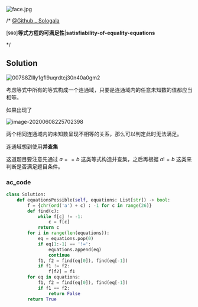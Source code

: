 ![face.jpg](https://pic.leetcode-cn.com/5f44c38cfca16ba4f3886e1c9e298c5ab18a215dc25e965ec357a430e783b3af-face.jpg)

/*
[@Github _ Sologala](https://github.com/Sologala/LeetCode.git)

[`990`]**等式方程的可满足性**|**satisfiability-of-equality-equations**

*/



## **Solution** 

![007S8ZIlly1gfl9uqrdtcj30n40a0gm2](https://tva1.sinaimg.cn/large/007S8ZIlly1gfla177umkj30n40a074h.jpg)



考虑等式中所有的等式构成一个连通域，只要是连通域内的任意未知数的值都应当相等。

如果出现了

![image-20200608225702398](https://tva1.sinaimg.cn/large/007S8ZIlly1gfla0brpwrj30m60aqwev.jpg)

两个相同连通域内的未知数呈现不相等的关系，那么可以判定此时无法满足。



连通域想到使用**并查集**

这道题目要注意先通过 $a == b$ 这类等式构造并查集，之后再根据 $a != b$ 这类来判断是否满足题目条件。

### **ac_code**

```python
class Solution:
    def equationsPossible(self, equations: List[str]) -> bool:
        f = {chr(ord('a') + c) : -1 for c in range(26)}
        def find(c):
            while f[c] != -1:
                c = f[c]
            return c
        for i in range(len(equations)):
            eq = equations.pop(0)
            if eq[1:-1] == '!=':
                equations.append(eq)
                continue
            f1, f2 = find(eq[0]), find(eq[-1])
            if f1 != f2:
                f[f2] = f1
        for eq in equations:
            f1, f2 = find(eq[0]), find(eq[-1])
            if f1 == f2:
                return False
        return True             
```